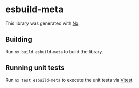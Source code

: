 # esbuild-meta

This library was generated with [Nx](https://nx.dev).

## Building

Run `nx build esbuild-meta` to build the library.

## Running unit tests

Run `nx test esbuild-meta` to execute the unit tests via [Vitest](https://vitest.dev/).
